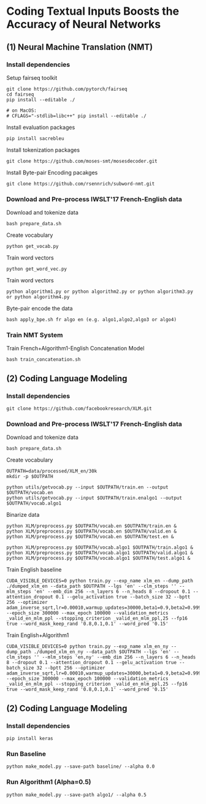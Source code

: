 # Coding Textual Inputs Boosts the Accuracy of Neural Networks

## (1) Neural Machine Translation (NMT)

### Install dependencies
Setup fairseq toolkit
```
git clone https://github.com/pytorch/fairseq
cd fairseq
pip install --editable ./

# on MacOS:
# CFLAGS="-stdlib=libc++" pip install --editable ./
```

Install evaluation packages
```
pip install sacrebleu
```
Install tokenization packages
```
git clone https://github.com/moses-smt/mosesdecoder.git
```

Install Byte-pair Encoding pacakges
```
git clone https://github.com/rsennrich/subword-nmt.git
```

### Download and Pre-process IWSLT'17 French-English data

Download and tokenize data
```
bash prepare_data.sh
```

Create vocabulary
```
python get_vocab.py 
```

Train word vectors
```
python get_word_vec.py 
```

Train word vectors
```
python algorithm1.py or python algorithm2.py or python algorithm3.py or python algorithm4.py
```

Byte-pair encode the data
```
bash apply_bpe.sh fr algo en (e.g. algo1,algo2,algo3 or algo4)
```

### Train NMT System
Train French+Algorithm1-English Concatenation Model
```
bash train_concatenation.sh
```

## (2) Coding Language Modeling

### Install dependencies
```
git clone https://github.com/facebookresearch/XLM.git
```

### Download and Pre-process IWSLT'17 French-English data

Download and tokenize data
```
bash prepare_data.sh
```

Create vocabulary 
```
OUTPATH=data/processed/XLM_en/30k
mkdir -p $OUTPATH

python utils/getvocab.py --input $OUTPATH/train.en --output $OUTPATH/vocab.en
python utils/getvocab.py --input $OUTPATH/train.enalgo1 --output $OUTPATH/vocab.algo1
```

Binarize data
```
python XLM/preprocess.py $OUTPATH/vocab.en $OUTPATH/train.en &
python XLM/preprocess.py $OUTPATH/vocab.en $OUTPATH/valid.en &
python XLM/preprocess.py $OUTPATH/vocab.en $OUTPATH/test.en &

python XLM/preprocess.py $OUTPATH/vocab.algo1 $OUTPATH/train.algo1 &
python XLM/preprocess.py $OUTPATH/vocab.algo1 $OUTPATH/valid.algo1 &
python XLM/preprocess.py $OUTPATH/vocab.algo1 $OUTPATH/test.algo1 &
```

Train English baseline
```
CUDA_VISIBLE_DEVICES=0 python train.py --exp_name xlm_en --dump_path ./dumped_xlm_en --data_path $OUTPATH --lgs 'en' --clm_steps '' --mlm_steps 'en' --emb_dim 256 --n_layers 6 --n_heads 8 --dropout 0.1 --attention_dropout 0.1 --gelu_activation true --batch_size 32 --bptt 256 --optimizer adam_inverse_sqrt,lr=0.00010,warmup_updates=30000,beta1=0.9,beta2=0.999,weight_decay=0.01,eps=0.000001 --epoch_size 300000 --max_epoch 100000 --validation_metrics _valid_en_mlm_ppl --stopping_criterion _valid_en_mlm_ppl,25 --fp16 true --word_mask_keep_rand '0.8,0.1,0.1' --word_pred '0.15' 
```

Train English+Algorithm1
```
CUDA_VISIBLE_DEVICES=0 python train.py --exp_name xlm_en_ny --dump_path ./dumped_xlm_en_ny --data_path $OUTPATH --lgs 'en' --clm_steps '' --mlm_steps 'en,ny' --emb_dim 256 --n_layers 6 --n_heads 8 --dropout 0.1 --attention_dropout 0.1 --gelu_activation true --batch_size 32 --bptt 256 --optimizer adam_inverse_sqrt,lr=0.00010,warmup_updates=30000,beta1=0.9,beta2=0.999,weight_decay=0.01,eps=0.000001 --epoch_size 300000 --max_epoch 100000 --validation_metrics _valid_en_mlm_ppl --stopping_criterion _valid_en_mlm_ppl,25 --fp16 true --word_mask_keep_rand '0.8,0.1,0.1' --word_pred '0.15' 
```

## (2) Coding Language Modeling

### Install dependencies
```
pip install keras
```

### Run Baseline
```
python make_model.py --save-path baseline/ --alpha 0.0 
```

### Run Algorithm1 (Alpha=0.5)
```
python make_model.py --save-path algo1/ --alpha 0.5
```
